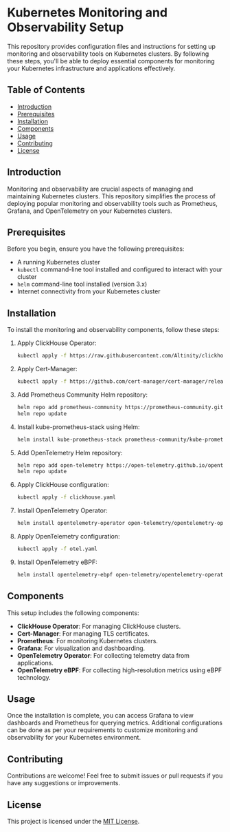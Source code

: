 # Kubernetes Monitoring and Observability Setup

This repository provides configuration files and instructions for setting up monitoring and observability tools on Kubernetes clusters. By following these steps, you'll be able to deploy essential components for monitoring your Kubernetes infrastructure and applications effectively.

## Table of Contents

- [Introduction](#introduction)
- [Prerequisites](#prerequisites)
- [Installation](#installation)
- [Components](#components)
- [Usage](#usage)
- [Contributing](#contributing)
- [License](#license)

## Introduction

Monitoring and observability are crucial aspects of managing and maintaining Kubernetes clusters. This repository simplifies the process of deploying popular monitoring and observability tools such as Prometheus, Grafana, and OpenTelemetry on your Kubernetes clusters.

## Prerequisites

Before you begin, ensure you have the following prerequisites:

- A running Kubernetes cluster
- `kubectl` command-line tool installed and configured to interact with your cluster
- `helm` command-line tool installed (version 3.x)
- Internet connectivity from your Kubernetes cluster

## Installation

To install the monitoring and observability components, follow these steps:

1. Apply ClickHouse Operator:
    ```bash
    kubectl apply -f https://raw.githubusercontent.com/Altinity/clickhouse-operator/master/deploy/operator/clickhouse-operator-install-bundle.yaml
    ```

2. Apply Cert-Manager:
    ```bash
    kubectl apply -f https://github.com/cert-manager/cert-manager/releases/download/v1.14.4/cert-manager.yaml
    ```

3. Add Prometheus Community Helm repository:
    ```bash
    helm repo add prometheus-community https://prometheus-community.github.io/helm-charts
    helm repo update
    ```

4. Install kube-prometheus-stack using Helm:
    ```bash
    helm install kube-prometheus-stack prometheus-community/kube-prometheus-stack
    ```

5. Add OpenTelemetry Helm repository:
    ```bash
    helm repo add open-telemetry https://open-telemetry.github.io/opentelemetry-helm-charts
    helm repo update
    ```

6. Apply ClickHouse configuration:
    ```bash
    kubectl apply -f clickhouse.yaml
    ```

7. Install OpenTelemetry Operator:
    ```bash
    helm install opentelemetry-operator open-telemetry/opentelemetry-operator
    ```

8. Apply OpenTelemetry configuration:
    ```bash
    kubectl apply -f otel.yaml
    ```

9. Install OpenTelemetry eBPF:
    ```bash
    helm install opentelemetry-ebpf open-telemetry/opentelemetry-operator-ebpf --values ./ebpf.yaml
    ```

## Components

This setup includes the following components:

- **ClickHouse Operator**: For managing ClickHouse clusters.
- **Cert-Manager**: For managing TLS certificates.
- **Prometheus**: For monitoring Kubernetes clusters.
- **Grafana**: For visualization and dashboarding.
- **OpenTelemetry Operator**: For collecting telemetry data from applications.
- **OpenTelemetry eBPF**: For collecting high-resolution metrics using eBPF technology.

## Usage

Once the installation is complete, you can access Grafana to view dashboards and Prometheus for querying metrics. Additional configurations can be done as per your requirements to customize monitoring and observability for your Kubernetes environment.

## Contributing

Contributions are welcome! Feel free to submit issues or pull requests if you have any suggestions or improvements.

## License

This project is licensed under the [MIT License](LICENSE).
